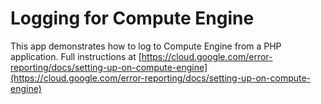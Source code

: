 # Logging for Compute Engine

This app demonstrates how to log to Compute Engine from a PHP application. Full instructions at [https://cloud.google.com/error-reporting/docs/setting-up-on-compute-engine](https://cloud.google.com/error-reporting/docs/setting-up-on-compute-engine)

